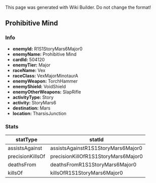 <span class="wiki-builder">This page was generated with Wiki Builder. Do not change the format!</span>

## Prohibitive Mind
### Info
* **enemyId:** R1S1StoryMars6Major0
* **enemyName:** Prohibitive Mind
* **cardId:** 504120
* **enemyTier:** Major
* **raceName:** Vex
* **raceClass:** VexMajorMinotaurA
* **enemyWeapon:** TorchHammer
* **enemyShield:** VoidShield
* **enemyOtherWeapons:** SlapRifle
* **activityType:** Story
* **activity:** StoryMars6
* **destination:** Mars
* **location:** TharsisJunction

### Stats
statType | statId
-------- | ------
assistsAgainst | assistsAgainstR1S1StoryMars6Major0
precisionKillsOf | precisionKillOfR1S1StoryMars6Major0
deathsFrom | deathsFromR1S1StoryMars6Major0
killsOf | killsOfR1S1StoryMars6Major0

